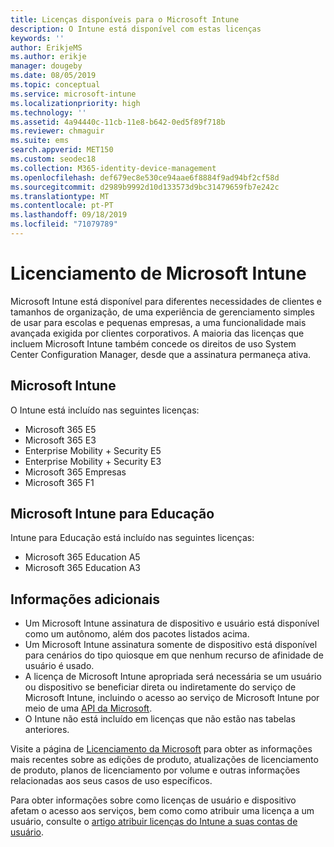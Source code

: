 ```yaml
---
title: Licenças disponíveis para o Microsoft Intune
description: O Intune está disponível com estas licenças
keywords: ''
author: ErikjeMS
ms.author: erikje
manager: dougeby
ms.date: 08/05/2019
ms.topic: conceptual
ms.service: microsoft-intune
ms.localizationpriority: high
ms.technology: ''
ms.assetid: 4a94440c-11cb-11e8-b642-0ed5f89f718b
ms.reviewer: chmaguir
ms.suite: ems
search.appverid: MET150
ms.custom: seodec18
ms.collection: M365-identity-device-management
ms.openlocfilehash: def679ec8e530ce94aae6f8884f9ad94bf2cf58d
ms.sourcegitcommit: d2989b9992d10d133573d9bc31479659fb7e242c
ms.translationtype: MT
ms.contentlocale: pt-PT
ms.lasthandoff: 09/18/2019
ms.locfileid: "71079789"
---
```

# <a name="microsoft-intune-licensing"></a>Licenciamento de Microsoft Intune
Microsoft Intune está disponível para diferentes necessidades de clientes e tamanhos de organização, de uma experiência de gerenciamento simples de usar para escolas e pequenas empresas, a uma funcionalidade mais avançada exigida por clientes corporativos. A maioria das licenças que incluem Microsoft Intune também concede os direitos de uso System Center Configuration Manager, desde que a assinatura permaneça ativa. 

## <a name="microsoft-intune"></a>Microsoft Intune
O Intune está incluído nas seguintes licenças:

- Microsoft 365 E5
- Microsoft 365 E3
- Enterprise Mobility + Security E5
- Enterprise Mobility + Security E3
- Microsoft 365 Empresas
- Microsoft 365 F1



## <a name="microsoft-intune-for-education"></a>Microsoft Intune para Educação
Intune para Educação está incluído nas seguintes licenças:

- Microsoft 365 Education A5
- Microsoft 365 Education A3

## <a name="additional-information"></a>Informações adicionais
- Um Microsoft Intune assinatura de dispositivo e usuário está disponível como um autônomo, além dos pacotes listados acima.
- Um Microsoft Intune assinatura somente de dispositivo está disponível para cenários do tipo quiosque em que nenhum recurso de afinidade de usuário é usado.
- A licença de Microsoft Intune apropriada será necessária se um usuário ou dispositivo se beneficiar direta ou indiretamente do serviço de Microsoft Intune, incluindo o acesso ao serviço de Microsoft Intune por meio de uma [API da Microsoft](https://docs.microsoft.com/legal/microsoft-apis/terms-of-use).
- O Intune não está incluído em licenças que não estão nas tabelas anteriores.

Visite a página de [Licenciamento da Microsoft](https://www.microsoft.com/licensing/default) para obter as informações mais recentes sobre as edições de produto, atualizações de licenciamento de produto, planos de licenciamento por volume e outras informações relacionadas aos seus casos de uso específicos.  

Para obter informações sobre como licenças de usuário e dispositivo afetam o acesso aos serviços, bem como como atribuir uma licença a um usuário, consulte o [artigo atribuir licenças do Intune a suas contas de usuário](licenses-assign.md).
